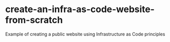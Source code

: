 # create-an-infra-as-code-website-from-scratch
Example of creating a public website using Infrastructure as Code principles
